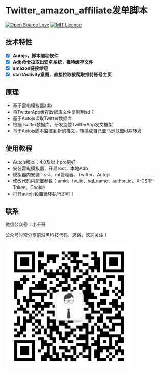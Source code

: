 # Twitter_amazon_affiliate发单脚本

[![Open Source Love](https://badges.frapsoft.com/os/v1/open-source.svg?v=103)](https://github.com/ellerbrock/open-source-badge/) [![MIT Licence](https://badges.frapsoft.com/os/mit/mit.svg?v=103)](https://opensource.org/licenses/mit-license.php)      


##  技术特性

- [x] **Autojs，脚本编程软件**
- [x] **Adb命令拉取出安卓系统，推特缓存文件**
- [x] **amazon链接缩短**
- [x] **startActivity意图，直接拉取被爬取推特账号主页**

## 原理

- 基于雷电模拟器adb
- 将TwitterApp缓存数据库文件复制到sd卡
- 基于Autojs读取Twitter数据库
- 根据Twitter数据库，研发监控TwitterApp发文框架
- 基于Autojs脚本监控到新的推文，转换成自己亚马逊联盟id并转发

## 使用教程

- Autojs版本：4.0及以上pro更好
- 安装雷电模拟器，开启root，本地Adb
- 模拟器内安装：ssr、mt管理器、Twitter、Autojs
- 修改代码内配置参数：amid、tw_id、sql_name、author_id、X-CSRF-Token、Cookie
- 打开autojs设置循环执行即可！


## 联系

微信公众号：小千哥

公众号时常分享前沿黑科技代码、思路，欢迎关注！
<div 对齐=居中>
<img src="img/j.png" width="400" height="400"/>
</div>
